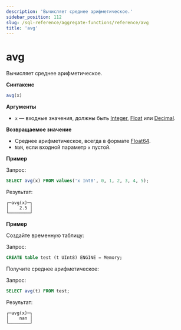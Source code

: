 ```yaml
---
description: 'Вычисляет среднее арифметическое.'
sidebar_position: 112
slug: /sql-reference/aggregate-functions/reference/avg
title: 'avg'
---
```



# avg

Вычисляет среднее арифметическое.

**Синтаксис**

```sql
avg(x)
```

**Аргументы**

- `x` — входные значения, должны быть [Integer](../../../sql-reference/data-types/int-uint.md), [Float](../../../sql-reference/data-types/float.md) или [Decimal](../../../sql-reference/data-types/decimal.md).

**Возвращаемое значение**

- Среднее арифметическое, всегда в формате [Float64](../../../sql-reference/data-types/float.md).
- `NaN`, если входной параметр `x` пустой.

**Пример**

Запрос:

```sql
SELECT avg(x) FROM values('x Int8', 0, 1, 2, 3, 4, 5);
```

Результат:

```text
┌─avg(x)─┐
│    2.5 │
└────────┘
```

**Пример**

Создайте временную таблицу:

Запрос:

```sql
CREATE table test (t UInt8) ENGINE = Memory;
```

Получите среднее арифметическое:

Запрос:

```sql
SELECT avg(t) FROM test;
```

Результат:

```text
┌─avg(x)─┐
│    nan │
└────────┘
```
